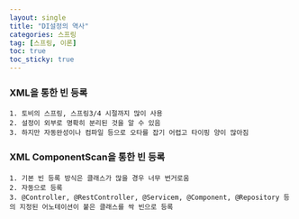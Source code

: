 ```yaml
---
layout: single
title: "DI설정의 역사"
categories: 스프링
tag: [스프링, 이론]
toc: true
toc_sticky: true 
---
```


### XML을 통한 빈 등록 
```
1. 토비의 스프링, 스프링3/4 시절까지 많이 사용
2. 설정이 외부로 명확히 분리된 것을 알 수 있음
3. 하지만 자동완성이나 컴파일 등으로 오타를 잡기 어렵고 타이핑 양이 많아짐
```

### XML ComponentScan을 통한 빈 등록
```
1. 기본 빈 등록 방식은 클래스가 많을 경우 너무 번거로움
2. 자동으로 등록
3. @Controller, @RestController, @Servicem, @Component, @Repository 등의 지정된 어노테이션이 붙은 클래스를 싹 빈으로 등록
```